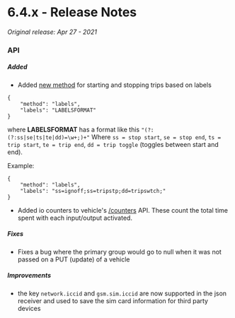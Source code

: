 # 6.4.x - Release Notes
*Original release: Apr 27 - 2021*

### API

##### Added

* Added [new method](https://pegasus1.pegasusgateway.com/api-static/docs/#api-remote-SegmentSetup) for starting and stopping trips based on labels

```
{
    "method": "labels",
    "labels": "LABELSFORMAT"
}
```
where **LABELSFORMAT** has a format like this `"(?:(?:ss|se|ts|te|dd)=\w+;)+"` 
Where `ss = stop start`, `se = stop end`, `ts = trip start`, `te = trip end`, `dd = trip toggle` (toggles between start and end). 

Example: 

```
{
    "method": "labels",
    "labels": "ss=ignoff;ss=tripstp;dd=tripswtch;"
}
```

* Added io counters to vehicle's [/counters](https://pegasus1.pegasusgateway.com/api-static/docs/#api-Counters-GetCounters) API. These count the total time spent with each input/output activated.

##### Fixes

* Fixes a bug where the primary group would go to null when it was not passed on a PUT (update) of a vehicle

##### Improvements

* the key `network.iccid` and `gsm.sim.iccid` are now supported in the json receiver and used to save the sim card information for third party devices